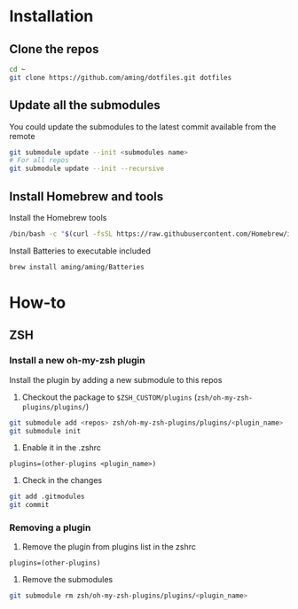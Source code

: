 # Installation

## Clone the repos

```bash
cd ~
git clone https://github.com/aming/dotfiles.git dotfiles
```

## Update all the submodules

You could update the submodules to the latest commit available from the remote

 ```bash
 git submodule update --init <submodules name>
 # For all repos
 git submodule update --init --recursive
 ```
 
## Install Homebrew and tools

Install the Homebrew tools
```bash
/bin/bash -c "$(curl -fsSL https://raw.githubusercontent.com/Homebrew/install/HEAD/install.sh)"
```

Install Batteries to executable included
``` bash
brew install aming/aming/Batteries
```

# How-to
## ZSH
### Install a new oh-my-zsh plugin
Install the plugin by adding a new submodule to this repos

1. Checkout the package to `$ZSH_CUSTOM/plugins` (`zsh/oh-my-zsh-plugins/plugins/`)

 ```bash
 git submodule add <repos> zsh/oh-my-zsh-plugins/plugins/<plugin_name>
 git submodule init
 ```

1. Enable it in the .zshrc

 ```
 plugins=(other-plugins <plugin_name>)
 ```

1. Check in the changes
 ```bash
 git add .gitmodules
 git commit
 ```

### Removing a plugin
1. Remove the plugin from plugins list in the zshrc

 ```
 plugins=(other-plugins)
 ```

1. Remove the submodules

 ```bash
 git submodule rm zsh/oh-my-zsh-plugins/plugins/<plugin_name>
 ```
